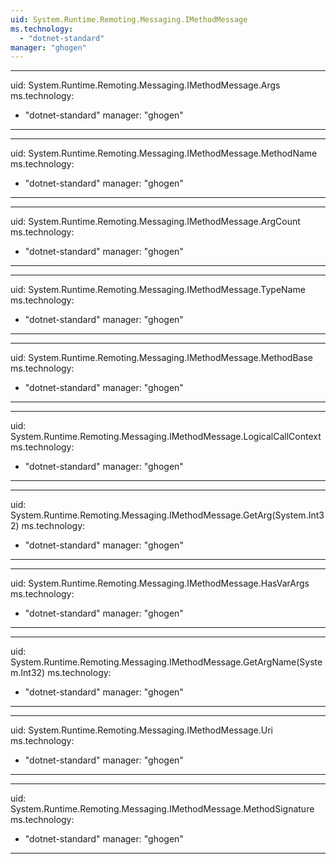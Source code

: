 ```yaml
---
uid: System.Runtime.Remoting.Messaging.IMethodMessage
ms.technology: 
  - "dotnet-standard"
manager: "ghogen"
---
```


---
uid: System.Runtime.Remoting.Messaging.IMethodMessage.Args
ms.technology: 
  - "dotnet-standard"
manager: "ghogen"
---

---
uid: System.Runtime.Remoting.Messaging.IMethodMessage.MethodName
ms.technology: 
  - "dotnet-standard"
manager: "ghogen"
---

---
uid: System.Runtime.Remoting.Messaging.IMethodMessage.ArgCount
ms.technology: 
  - "dotnet-standard"
manager: "ghogen"
---

---
uid: System.Runtime.Remoting.Messaging.IMethodMessage.TypeName
ms.technology: 
  - "dotnet-standard"
manager: "ghogen"
---

---
uid: System.Runtime.Remoting.Messaging.IMethodMessage.MethodBase
ms.technology: 
  - "dotnet-standard"
manager: "ghogen"
---

---
uid: System.Runtime.Remoting.Messaging.IMethodMessage.LogicalCallContext
ms.technology: 
  - "dotnet-standard"
manager: "ghogen"
---

---
uid: System.Runtime.Remoting.Messaging.IMethodMessage.GetArg(System.Int32)
ms.technology: 
  - "dotnet-standard"
manager: "ghogen"
---

---
uid: System.Runtime.Remoting.Messaging.IMethodMessage.HasVarArgs
ms.technology: 
  - "dotnet-standard"
manager: "ghogen"
---

---
uid: System.Runtime.Remoting.Messaging.IMethodMessage.GetArgName(System.Int32)
ms.technology: 
  - "dotnet-standard"
manager: "ghogen"
---

---
uid: System.Runtime.Remoting.Messaging.IMethodMessage.Uri
ms.technology: 
  - "dotnet-standard"
manager: "ghogen"
---

---
uid: System.Runtime.Remoting.Messaging.IMethodMessage.MethodSignature
ms.technology: 
  - "dotnet-standard"
manager: "ghogen"
---
